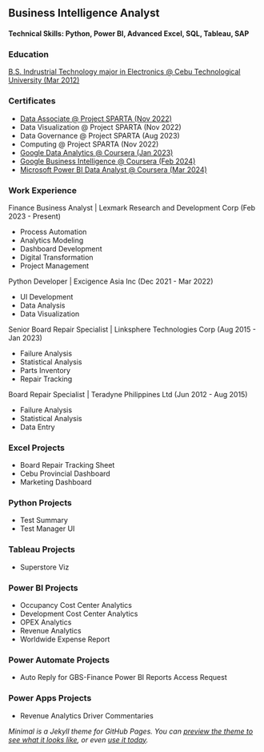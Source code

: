 ## Business Intelligence Analyst

#### Technical Skills: Python, Power BI, Advanced Excel, SQL, Tableau, SAP

### Education
[B.S. Indrustrial Technology major in Electronics @ Cebu Technological University (Mar 2012)](https://drive.google.com/file/d/1R9oonVZTRWQlHTeg4oLtwmjpj-FjHuiP/view?usp=sharing)

### Certificates
- [Data Associate @ Project SPARTA (Nov 2022)](dataassociatecertificate.md)
- Data Visualization @ Project SPARTA (Nov 2022)
- Data Governance @ Project SPARTA (Aug 2023)
- Computing @ Project SPARTA (Nov 2022)
- [Google Data Analytics @ Coursera (Jan 2023)](https://www.coursera.org/account/accomplishments/specialization/certificate/3TEW945THR6X)
- [Google Business Intelligence @ Coursera (Feb 2024)](https://www.coursera.org/account/accomplishments/specialization/certificate/2XB4A9AF2LAX)
- [Microsoft Power BI Data Analyst @ Coursera (Mar 2024)](https://www.coursera.org/account/accomplishments/specialization/certificate/WMZL7QFCQ4TP)

### Work Experience
Finance Business Analyst | Lexmark Research and Development Corp (Feb 2023 - Present)
- Process Automation
- Analytics Modeling
- Dashboard Development
- Digital Transformation
- Project Management

Python Developer | Excigence Asia Inc (Dec 2021 - Mar 2022)
- UI Development
- Data Analysis
- Data Visualization

Senior Board Repair Specialist | Linksphere Technologies Corp (Aug 2015 - Jan 2023)
- Failure Analysis
- Statistical Analysis
- Parts Inventory
- Repair Tracking

Board Repair Specialist | Teradyne Philippines Ltd (Jun 2012 - Aug 2015)
- Failure Analysis
- Statistical Analysis
- Data Entry
  
### Excel Projects
- Board Repair Tracking Sheet
- Cebu Provincial Dashboard
- Marketing Dashboard
  
### Python Projects
- Test Summary
- Test Manager UI

### Tableau Projects
- Superstore Viz

### Power BI Projects
- Occupancy Cost Center Analytics
- Development Cost Center Analytics
- OPEX Analytics
- Revenue Analytics
- Worldwide Expense Report

### Power Automate Projects
- Auto Reply for GBS-Finance Power BI Reports Access Request

### Power Apps Projects
- Revenue Analytics Driver Commentaries

*Minimal is a Jekyll theme for GitHub Pages. You can [preview the theme to see what it looks like](https://greatcyan.github.io/Analytics-portfolio/), or even [use it today](#usage).*
